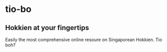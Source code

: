 # tio-bo

## Hokkien at your fingertips
Easily the most comprehensive online resoure on Singaporean Hokkien. Tio boh?
